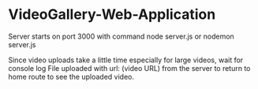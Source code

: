 # VideoGallery-Web-Application

Server starts on port 3000 with command node server.js or nodemon server.js

Since video uploads take a little time especially for large videos, wait for console log File uploaded with url: (video URL) from the server to return to home route to see the uploaded video.

